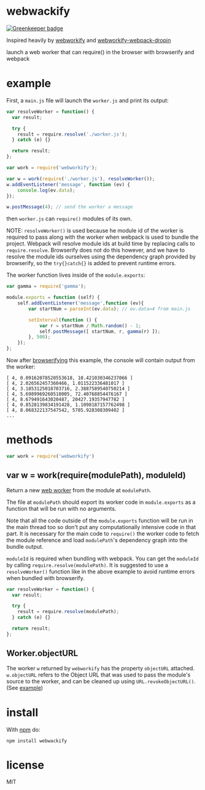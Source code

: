 # webwackify

[![Greenkeeper badge](https://badges.greenkeeper.io/videojs/webwackify.svg)](https://greenkeeper.io/)

Inspired heavily by [webworkify](https://github.com/browserify/webworkify) and [webworkify-webpack-dropin](https://github.com/Ambroos/webworkify-webpack-dropin)

launch a web worker that can require() in the browser with browserify and webpack

# example

First, a `main.js` file will launch the `worker.js` and print its output:

``` js
var resolveWorker = function() {
  var result;

  try {
    result = require.resolve('./worker.js');
  } catch (e) {}

  return result;
};

var work = require('webworkify');

var w = work(require('./worker.js'), resolveWorker());
w.addEventListener('message', function (ev) {
    console.log(ev.data);
});

w.postMessage(4); // send the worker a message
```

then `worker.js` can `require()` modules of its own.

NOTE: `resolveWorker()` is used because he module id of the worker is required to pass along with the worker when webpack is used to bundle the project. Webpack will resolve module ids at build time by replacing calls to `require.resolve`. Browserify does not do this however, and we have to resolve the module ids ourselves using the dependency graph provided by browserify, so the `try{}catch{}` is added to prevent runtime errors.

The worker function lives
inside of the `module.exports`:

``` js
var gamma = require('gamma');

module.exports = function (self) {
    self.addEventListener('message',function (ev){
        var startNum = parseInt(ev.data); // ev.data=4 from main.js

        setInterval(function () {
            var r = startNum / Math.random() - 1;
            self.postMessage([ startNum, r, gamma(r) ]);
        }, 500);
    });
};
```

Now after [browserifying](http://browserify.org) this example, the console will
contain output from the worker:

```
[ 4, 0.09162078520553618, 10.421030346237066 ]
[ 4, 2.026562457360466, 1.011522336481017 ]
[ 4, 3.1853125018703716, 2.3887589540750214 ]
[ 4, 5.6989969260510005, 72.40768854476167 ]
[ 4, 8.679491643020487, 20427.19357947782 ]
[ 4, 0.8528139834191428, 1.1098187157762498 ]
[ 4, 8.068322137547542, 5785.928308309402 ]
...
```

# methods

``` js
var work = require('webworkify')
```

## var w = work(require(modulePath), moduleId)

Return a new
[web worker](https://developer.mozilla.org/en-US/docs/Web/API/Worker)
from the module at `modulePath`.

The file at `modulePath` should export its worker code in `module.exports` as a
function that will be run with no arguments.

Note that all the code outside of the `module.exports` function will be run in
the main thread too so don't put any computationally intensive code in that
part. It is necessary for the main code to `require()` the worker code to fetch
the module reference and load `modulePath`'s dependency graph into the bundle
output.

`moduleId` is required when bundling with webpack. You can get the `moduleId` by calling `require.resolve(modulePath)`. It is suggested to use a `resolveWorker()` function like in the above example to avoid runtime errors when bundled with browserify.

``` js
var resolveWorker = function() {
  var result;

  try {
    result = require.resolve(modulePath);
  } catch (e) {}

  return result;
};
```

## Worker.objectURL

The worker `w` returned by `webworkify` has the property `objectURL` attached.
`w.objectURL` refers to the Object URL that was used to pass the module's source
to the worker, and can be cleaned up using `URL.revokeObjectURL()`.  (See [example](https://github.com/substack/webworkify/blob/master/example/main.js))

# install

With [npm](https://npmjs.org) do:

```
npm install webwackify
```

# license

MIT
